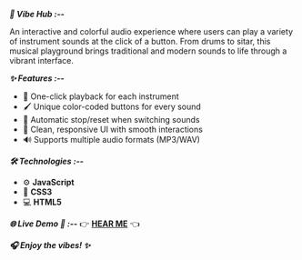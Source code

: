 ***🎵 Vibe Hub :--***

An interactive and colorful audio experience where users can play a variety of instrument sounds at the click of a button. From drums to sitar, this musical playground brings traditional and modern sounds to life through a vibrant interface.

***✨ Features :--***

- 🎹 One-click playback for each instrument
- 🖌️ Unique color-coded buttons for every sound
- 🔁 Automatic stop/reset when switching sounds
- 🎨 Clean, responsive UI with smooth interactions
- 🔊 Supports multiple audio formats (MP3/WAV)

***🛠️ Technologies :--***

- ⚙️ **JavaScript**  
- 🎨 **CSS3**
- 💻 **HTML5**

***🌐 Live Demo 🔗 :--***
👉 [**HEAR ME**](https://vibe-hub-five.vercel.app/) 👈

***🎧 Enjoy the vibes! ✨*** 
